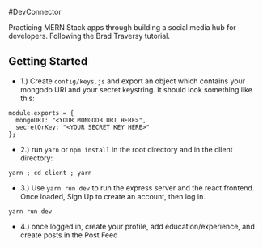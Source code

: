 #DevConnector

Practicing MERN Stack apps through building a social media hub for developers.
Following the Brad Traversy tutorial.

## Getting Started

* 1.) Create `config/keys.js` and export an object which contains your mongodb URI and your secret keystring. It should look something like this:

```
module.exports = {
  mongoURI: "<YOUR MONGODB URI HERE>",
  secretOrKey: "<YOUR SECRET KEY HERE>"
};
```

* 2.) run `yarn` or `npm install` in the root directory and in the client directory:

```
yarn ; cd client ; yarn
```

* 3.) Use `yarn run dev` to run the express server and the react frontend. Once loaded, Sign Up to create an account, then log in.


```
yarn run dev
```

* 4.) once logged in, create your profile, add education/experience, and create posts in the Post Feed
